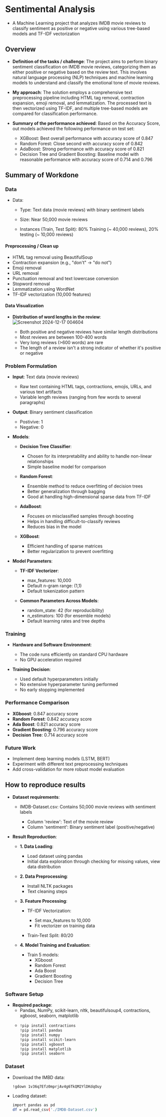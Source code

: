 # Sentimental Analysis
* A Machine Learning project that analyzes IMDB movie reviews to classify sentiment as positive or negative using various tree-based models and TF-IDF vectorization

## Overview

  * **Definition of the tasks / challenge**: The project aims to perform binary sentiment classification on IMDB movie reviews, categorizing them as either positive or negative based on the review text. This involves natural language processing (NLP) techniques and machine learning models to understand and classify the emotional tone of movie reviews.
    
  * **My approach**: The solution employs a comprehensive text preprocessing pipeline including HTML tag removal, contraction expansion, emoji removal, and lemmatization. The processed text is then vectorized using TF-IDF, and multiple tree-based models are compared for classification performance.
    
  * **Summary of the performance achieved**: Based on the Accuracy Score, out models achieved the following performance on test set:
      * XGBoost: Best overall performance with accuracy score of 0.847
      * Random Forest: Close second with accuracy score of 0.842
      * AdaBoost: Strong performance with accuracy score of 0.821
      * Decision Tree and Gradient Boosting:  Baseline model with reasonable performance with accuracy score of 0.714 and 0.796

## Summary of Workdone

### Data

* Data:
  * Type: Text data (movie reviews) with binary sentiment labels
    
  * Size: Near 50,000 movie reviews
    
  * Instances (Train, Test Split): 80% Training (~ 40,000 reviews), 20% testing (~ 10,000 reviews)

#### Preprocessing / Clean up

* HTML tag removal using BeautifulSoup
* Contraction expansion (e.g., "don't" → "do not")
* Emoji removal
* URL removal
* Punctuation removal and text lowercase conversion
* Stopword removal
* Lemmatization using WordNet
* TF-IDF vectorization (10,000 features)

#### Data Visualization

* **Distribution of word lengths in the review**:
  ![Screenshot 2024-12-17 004604](https://github.com/user-attachments/assets/813bff54-d9d4-48c0-906a-f62091b02f81)

  * Both positive and negative reviews have similar length distributions
  * Most reviews are between 100-400 words
  * Very long reviews (>600 words) are rare
  * The length of a review isn't a strong indicator of whether it's positive or negative

### Problem Formulation

* **Input**: Text data (movie reviews)
  * Raw text containing HTML tags, contractions, emojis, URLs, and various text artifacts
  * Variable length reviews (ranging from few words to several paragraphs)
    
* **Output**: Binary sentiment classification
  * Postivive: 1
  * Negative: 0

* **Models**:
  * **Decision Tree Classifier**:
    * Chosen for its interpretability and ability to handle non-linear relationships
    * Simple baseline model for comparison

  * **Random Forest**:
    * Ensemble method to reduce overfitting of decision trees
    * Better generalization through bagging
    * Good at handling high-dimensional sparse data from TF-IDF

  * **AdaBoost**:
    * Focuses on misclassified samples through boosting
    * Helps in handling difficult-to-classify reviews
    * Reduces bias in the model

  * **XGBoost**:
    * Efficient handling of sparse matrices
    * Better regularization to prevent overfitting
      
* **Model Parameters**:
  * **TF-IDF Vectorizer**:
    * max_features: 10,000
    * Default n-gram range: (1,1)
    * Default tokenization pattern

  * **Common Parameters Across Models**:
    * random_state: 42 (for reproducibility)
    * n_estimators: 100 (for ensemble models)
    * Default learning rates and tree depths
      
### Training

* **Hardware and Software Environment**:
  * The code runs efficiently on standard CPU hardware
  * No GPU acceleration required

* **Training Decision**:
  * Used default hyperparameters initially
  * No extensive hyperparameter tuning performed
  * No early stopping implemented

### Performance Comparison

* **XGboost**: 0.847 accuracy score
* **Random Forest**: 0.842 accuracy score
* **Ada Boost**: 0.821 accuracy score
* **Gradient Boosting**: 0.796 accuracy score
* **Decision Tree**: 0.714 accuracy score

### Future Work

* Implement deep learning models (LSTM, BERT)
* Experiment with different text preprocessing techniques
* Add cross-validation for more robust model evaluation

## How to reproduce results

* **Dataset requirements**:
  * IMDB-Dataset.csv: Contains 50,000 movie reviews with sentiment labels

    * Column 'review': Text of the movie review
    * Column 'sentiment': Binary sentiment label (positive/negative)

* **Result Reproduction**:
  * **1. Data Loading**:
    * Load dataset using pandas
    * Initial data exploration through checking for missing values, view data distribution
      
  * **2. Data Preprocessing**:
    * Install NLTK packages
    * Text cleaning steps

  * **3. Feature Processing**:
    * TF-IDF Vectorization:
      * Set max_features to 10,000
      * Fit vectorizer on training data

    * Train-Test Split: 80/20

  * **4. Model Training and Evaluation**:
    * Train 5 models:
      * XGboost
      * Random Forest
      * Ada Boost
      * Gradient Boosting
      * Decision Tree
    
### Software Setup
* **Required package**:
  * Pandas, NumPy, scikit-learn, nltk, beautifulsoup4, contractions, xgboost, seaborn, matplotlib
  * ```sh
    !pip install contractions
    !pip install pandas
    !pip install numpy
    !pip install scikit-learn
    !pip install xgboost
    !pip install matplotlib
    !pip install seaborn
    ```
    
### Dataset
* Download the IMBD data:
  ```sh
  !gdown 1v36q7Efz0mprjAv4g6TkQM2YlDKdqOuy
  ```
* Loading dataset:
  ```sh
  import pandas as pd
  df = pd.read_csv('./IMDB-Dataset.csv')
  ```
  






